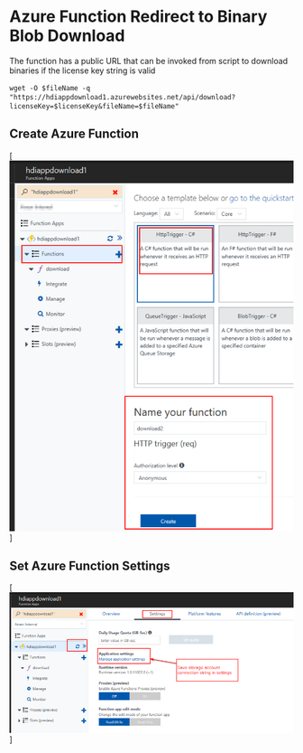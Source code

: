 # Azure Function Redirect to Binary Blob Download

The function has a public URL that can be invoked from script to download binaries if the license key string is valid

```
wget -O $fileName -q "https://hdiappdownload1.azurewebsites.net/api/download?licenseKey=$licenseKey&fileName=$fileName"
```

## Create Azure Function
[![Create Azure Function](images/azf-create.png)]

## Set Azure Function Settings
[![Set Azure Function Settings](images/azf-settings.png)]
